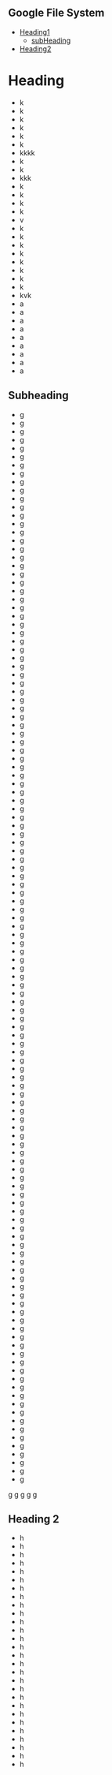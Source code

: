 ## Google File System

- [Heading1](#heading)
  - [subHeading](#subheading)
- [Heading2](#heading)

# Heading
- k
- k
- k
- k
- k
- k
- kkkk
- k
- k
- kkk
- k
- k
- k
- k
- v
- k
- k
- k
- k
- k
- k
- k
- k
- kvk
- a
- a
- a
- a
- a
- a
- a
- a
- a



























## Subheading
- g
- g
- g
- g
- g
- g
- g
- g
- g
- g
- g
- g
- g
- g
- g
- g
- g
- g
- g
- g
- g
- g
- g
- g
- g
- g
- g
- g
- g
- g
- g
- g
- g
- g
- g
- g
- g
- g
- g
- g
- g
- g
- g
- g
- g
- g
- g
- g
- g
- g
- g
- g
- g
- g
- g
- g
- g
- g
- g
- g
- g
- g
- g
- g
- g
- g
- g
- g
- g
- g
- g
- g
- g
- g
- g
- g
- g
- g
- g
- g
- g
- g
- g
- g
- g
- g
- g
- g
- g
- g
- g
- g
- g
- g
- g
- g
- g
- g
- g
- g
- g
- g
- g
- g
- g
- g
- g
- g
- g
- g
- g
- g
- g
- g
- g
- g
- g
- g
- g
- g
- g
- g
- g
- g
- g
- g
- g
- g

g
g
g
g
g














## Heading 2
- h
- h
- h
- h
- h
- h
- h
- h
- h
- h
- h
- h
- h
- h
- h
- h
- h
- h
- h
- h
- h
- h
- h
- h
- h
- h
- h
- h
